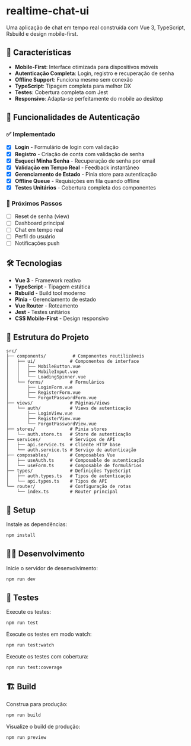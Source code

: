 # realtime-chat-ui

Uma aplicação de chat em tempo real construída com Vue 3, TypeScript, Rsbuild e design mobile-first.

## 🚀 Características

- **Mobile-First**: Interface otimizada para dispositivos móveis
- **Autenticação Completa**: Login, registro e recuperação de senha
- **Offline Support**: Funciona mesmo sem conexão
- **TypeScript**: Tipagem completa para melhor DX
- **Testes**: Cobertura completa com Jest
- **Responsivo**: Adapta-se perfeitamente do mobile ao desktop

## 📱 Funcionalidades de Autenticação

### ✅ Implementado

- [x] **Login** - Formulário de login com validação
- [x] **Registro** - Criação de conta com validação de senha
- [x] **Esqueci Minha Senha** - Recuperação de senha por email
- [x] **Validação em Tempo Real** - Feedback instantâneo
- [x] **Gerenciamento de Estado** - Pinia store para autenticação
- [x] **Offline Queue** - Requisições em fila quando offline
- [x] **Testes Unitários** - Cobertura completa dos componentes

### 🔄 Próximos Passos

- [ ] Reset de senha (view)
- [ ] Dashboard principal
- [ ] Chat em tempo real
- [ ] Perfil do usuário
- [ ] Notificações push

## 🛠️ Tecnologias

- **Vue 3** - Framework reativo
- **TypeScript** - Tipagem estática
- **Rsbuild** - Build tool moderno
- **Pinia** - Gerenciamento de estado
- **Vue Router** - Roteamento
- **Jest** - Testes unitários
- **CSS Mobile-First** - Design responsivo

## 📁 Estrutura do Projeto

```
src/
├── components/          # Componentes reutilizáveis
│   ├── ui/             # Componentes de interface
│   │   ├── MobileButton.vue
│   │   ├── MobileInput.vue
│   │   └── LoadingSpinner.vue
│   └── forms/          # Formulários
│       ├── LoginForm.vue
│       ├── RegisterForm.vue
│       └── ForgotPasswordForm.vue
├── views/              # Páginas/Views
│   └── auth/           # Views de autenticação
│       ├── LoginView.vue
│       ├── RegisterView.vue
│       └── ForgotPasswordView.vue
├── stores/             # Pinia stores
│   └── auth.store.ts   # Store de autenticação
├── services/           # Serviços de API
│   ├── api.service.ts  # Cliente HTTP base
│   └── auth.service.ts # Serviço de autenticação
├── composables/        # Composables Vue
│   ├── useAuth.ts      # Composable de autenticação
│   └── useForm.ts      # Composable de formulários
├── types/              # Definições TypeScript
│   ├── auth.types.ts   # Tipos de autenticação
│   └── api.types.ts    # Tipos de API
└── router/             # Configuração de rotas
    └── index.ts        # Router principal
```

## 🚀 Setup

Instale as dependências:

```bash
npm install
```

## 🏃‍♂️ Desenvolvimento

Inicie o servidor de desenvolvimento:

```bash
npm run dev
```

## 🧪 Testes

Execute os testes:

```bash
npm run test
```

Execute os testes em modo watch:

```bash
npm run test:watch
```

Execute os testes com cobertura:

```bash
npm run test:coverage
```

## 🏗️ Build

Construa para produção:

```bash
npm run build
```

Visualize o build de produção:

```bash
npm run preview
```
